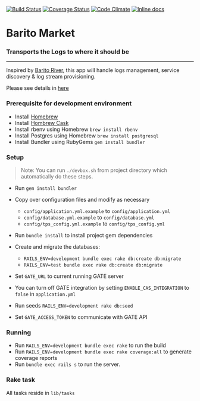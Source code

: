 [![Build Status](https://travis-ci.org/BaritoLog/BaritoMarket.svg?branch=master)](https://travis-ci.org/BaritoLog/BaritoMarket)
[![Coverage Status](https://coveralls.io/repos/github/BaritoLog/BaritoMarket/badge.svg?branch=master)](https://coveralls.io/github/BaritoLog/BaritoMarket?branch=master)
[![Code Climate](https://codeclimate.com/github/codeclimate/codeclimate/badges/gpa.svg)](https://codeclimate.com/github/BaritoLog/BaritoMarket)
[![Inline docs](http://inch-ci.org/github/BaritoLog/BaritoMarket.svg)](http://inch-ci.org/github/BaritoLog/BaritoMarket)

# Barito Market
### Transports the Logs to where it should be

---
Inspired by [Barito River](https://en.wikipedia.org/wiki/Barito_River), this app will handle logs management, service discovery & log stream provisioning.

Please see details in [here](https://docs.google.com/presentation/d/1u_13mW8K3C5n5Qov8mjmvpxBY4jGyIsAgjxvTXJbDrE/edit?usp=sharing)

### Prerequisite for development environment
* Install [Homebrew](http://brew.sh/)
* Install [Hombrew Cask](http://caskroom.io/)
* Install rbenv using Homebrew `brew install rbenv`
* Install Postgres using Homebrew `brew install postgresql`
* Install Bundler using RubyGems `gem install bundler`

### Setup
> Note: You can run `./devbox.sh` from project directory which automatically do these steps.

* Run `gem install bundler`
* Copy over configuration files and modify as necessary
  - `config/application.yml.example` to `config/application.yml`
  - `config/database.yml.example` to `config/database.yml`
  - `config/tps_config.yml.example` to `config/tps_config.yml`
* Run `bundle install` to install project gem dependencies
* Create and migrate the databases:
  - `RAILS_ENV=development bundle exec rake db:create db:migrate`
  - `RAILS_ENV=test bundle exec rake db:create db:migrate`

* Set `GATE_URL` to current running GATE server
* You can turn off GATE integration by setting `ENABLE_CAS_INTEGRATION` to `false` in `application.yml`
* Run seeds `RAILS_ENV=development rake db:seed`
* Set `GATE_ACCESS_TOKEN` to communicate with GATE API

### Running
* Run `RAILS_ENV=development bundle exec rake` to run the build
* Run `RAILS_ENV=development bundle exec rake coverage:all` to generate coverage reports
* Run `bundle exec rails s` to run the server.

### Rake task

All tasks reside in `lib/tasks`
